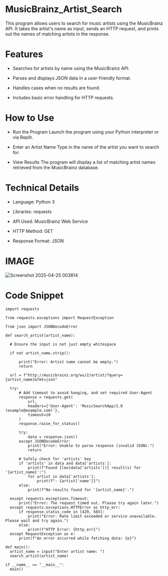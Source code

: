 # MusicBrainz_Artist_Search
This program allows users to search for music artists using the MusicBrainz API. It takes the artist's name as input, sends an HTTP request, and prints out the names of matching artists in the response.
# Features
* Searches for artists by name using the MusicBrainz API.

* Parses and displays JSON data in a user-friendly format.

* Handles cases when no results are found.

* Includes basic error handling for HTTP requests.

# How to Use
* Run the Program
 Launch the program using your Python interpreter or via Replit.

* Enter an Artist Name
 Type in the name of the artist you want to search for.

* View Results
The program will display a list of matching artist names retrieved from the MusicBrainz database.

# Technical Details
* Language: Python 3

* Libraries: requests

* API Used: MusicBrainz Web Service

* HTTP Method: GET

* Response Format: JSON

# IMAGE
![Screenshot 2025-04-25 003814](https://github.com/user-attachments/assets/47c942f6-2fed-467c-9c06-af999a4286d7)


  # Code Snippet

  ```
import requests

from requests.exceptions import RequestException

from json import JSONDecodeError

def search_artist(artist_name):

    # Ensure the input is not just empty whitespace
    
    if not artist_name.strip():
    
        print("Error: Artist name cannot be empty.")
        return

    url = f"http://musicbrainz.org/ws/2/artist/?query={artist_name}&fmt=json"

    try:
        # Add timeout to avoid hanging, and set required User-Agent
        response = requests.get(
            url,
            headers={'User-Agent': 'MusicSearchApp/1.0 (example@example.com)'},
            timeout=10
        )
        response.raise_for_status()

        try:
            data = response.json()
        except JSONDecodeError:
            print("Error: Unable to parse response (invalid JSON).")
            return

        # Safely check for 'artists' key
        if 'artists' in data and data['artists']:
            print(f"Found {len(data['artists'])} result(s) for '{artist_name}':")
            for artist in data['artists']:
                print(f"- {artist['name']}")
        else:
            print(f"No results found for '{artist_name}'.")

    except requests.exceptions.Timeout:
        print("Error: The request timed out. Please try again later.")
    except requests.exceptions.HTTPError as http_err:
        if response.status_code in [429, 503]:
            print("Error: Rate limit exceeded or service unavailable. Please wait and try again.")
        else:
            print(f"HTTP Error: {http_err}")
    except RequestException as e:
        print(f"An error occurred while fetching data: {e}")

def main():
    artist_name = input("Enter artist name: ")
    search_artist(artist_name)

if __name__ == "__main__":
    main()
    
```
